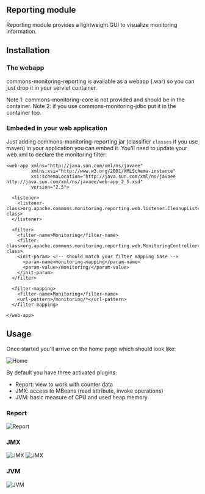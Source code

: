 <!---
Licensed to the Apache Software Foundation (ASF) under one
or more contributor license agreements.  See the NOTICE file
distributed with this work for additional information
regarding copyright ownership.  The ASF licenses this file
to you under the Apache License, Version 2.0 (the
"License"); you may not use this file except in compliance
with the License.  You may obtain a copy of the License at

  http://www.apache.org/licenses/LICENSE-2.0

Unless required by applicable law or agreed to in writing,
software distributed under the License is distributed on an
"AS IS" BASIS, WITHOUT WARRANTIES OR CONDITIONS OF ANY
KIND, either express or implied.  See the License for the
specific language governing permissions and limitations
under the License.
-->
## Reporting module

Reporting module provides a lightweight GUI to visualize monitoring information.

## Installation
### The webapp

commons-monitoring-reporting is available as a webapp (.war) so you can just drop it in your servlet container.

Note 1: commons-monitoring-core is not provided and should be in the container.
Note 2: if you use commons-monitoring-jdbc put it in the container too.

### Embeded in your web application

Just adding commons-monitoring-reporting jar (classifier `classes` if you use maven) in your application
you can embed it. You'll need to update your web.xml to declare the monitoring filter:

    <web-app xmlns="http://java.sun.com/xml/ns/javaee"
             xmlns:xsi="http://www.w3.org/2001/XMLSchema-instance"
             xsi:schemaLocation="http://java.sun.com/xml/ns/javaee http://java.sun.com/xml/ns/javaee/web-app_2_5.xsd"
             version="2.5">

      <listener>
        <listener-class>org.apache.commons.monitoring.reporting.web.listener.CleanupListener</listener-class>
      </listener>

      <filter>
        <filter-name>Monitoring</filter-name>
        <filter-class>org.apache.commons.monitoring.reporting.web.MonitoringController</filter-class>
        <init-param> <!-- should match your filter mapping base -->
          <param-name>monitoring-mapping</param-name>
          <param-value>/monitoring/</param-value>
        </init-param>
      </filter>

      <filter-mapping>
        <filter-name>Monitoring</filter-name>
        <url-pattern>/monitoring/*</url-pattern>
      </filter-mapping>

    </web-app>

## Usage

Once started you'll arrive on the home page which should look like:

![Home](images/gui/home.png)

By default you have three activated plugins:

* Report: view to work with counter data
* JMX: access to MBeans (read attribute, invoke operations)
* JVM: basic measure of CPU and used heap memory

### Report

![Report](images/gui/report.png)

### JMX

![JMX](images/gui/mbean-attributes.png)
![JMX](images/gui/mbean-operations.png)

### JVM

![JVM](images/gui/jvm.png)
